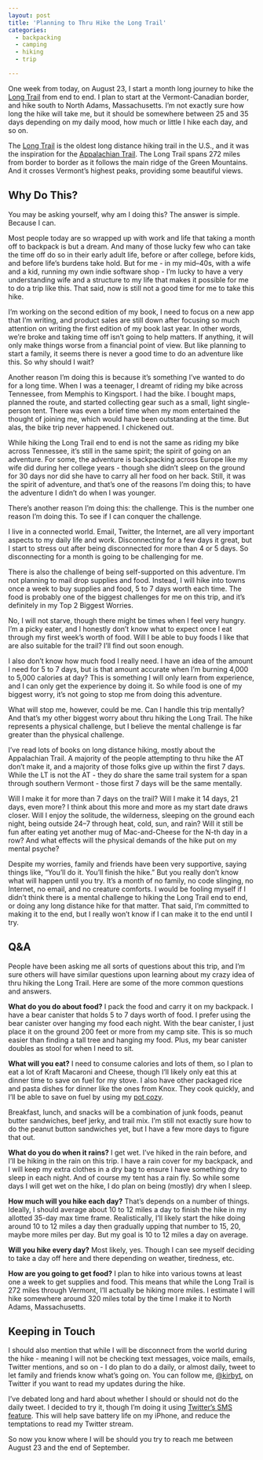 ```yaml
---
layout: post
title: 'Planning to Thru Hike the Long Trail'
categories:
  - backpacking
  - camping
  - hiking
  - trip

---
```


<p>One week from today, on August 23, I start a month long journey to hike the <a href="http://www.greenmountainclub.org/page.php?id=2">Long Trail</a> from end to end. I plan to start at the Vermont-Canadian border, and hike south to North Adams, Massachusetts. I’m not exactly sure how long the hike will take me, but it should be somewhere between 25 and 35 days depending on my daily mood, how much or little I hike each day, and so on.</p>

<p>The <a href="http://www.greenmountainclub.org/page.php?id=2">Long Trail</a> is the oldest long distance hiking trail in the U.S., and it was the inspiration for the <a href="http://en.wikipedia.org/wiki/Appalachian_Trail">Appalachian Trail</a>. The Long Trail spans 272 miles from border to border as it follows the main ridge of the Green Mountains. And it crosses Vermont’s highest peaks, providing some beautiful views. </p>

<h2 id="whydothis">Why Do This?</h2>

<p>You may be asking yourself, why am I doing this? The answer is simple. Because I can. </p>

<p>Most people today are so wrapped up with work and life that taking a month off to backpack is but a dream. And many of those lucky few who can take the time off do so in their early adult life, before or after college, before kids, and before life’s burdens take hold. But for me - in my mid&#8211;40s, with a wife and a kid, running my own indie software shop - I’m lucky to have a very understanding wife and a structure to my life that makes it possible for me to do a trip like this. That said, now is still not a good time for me to take this hike. </p>

<p>I’m working on the second edition of my book, I need to focus on a new app that I’m writing, and product sales are still down after focusing so much attention on writing the first edition of my book last year. In other words, we’re broke and taking time off isn’t going to help matters. If anything, it will only make things worse from a financial point of view. But like planning to start a family, it seems there is never a good time to do an adventure like this. So why should I wait?</p>

<p>Another reason I’m doing this is because it’s something I’ve wanted to do for a long time. When I was a teenager, I dreamt of riding my bike across Tennessee, from Memphis to Kingsport. I had the bike. I bought maps, planned the route, and started collecting gear such as a small, light single-person tent. There was even a brief time when my mom entertained the thought of joining me, which would have been outstanding at the time. But alas, the bike trip never happened. I chickened out.</p>

<p>While hiking the Long Trail end to end is not the same as riding my bike across Tennessee, it’s still in the same spirit; the spirit of going on an adventure. For some, the adventure is backpacking across Europe like my wife did during her college years - though she didn’t sleep on the ground for 30 days nor did she have to carry all her food on her back. Still, it was the spirit of adventure, and that’s one of the reasons I’m doing this; to have the adventure I didn’t do when I was younger.</p>

<p>There’s another reason I’m doing this: the challenge. This is the number one reason I’m doing this. To see if I can conquer the challenge.</p>

<p>I live in a connected world. Email, Twitter, the Internet, are all very important aspects to my daily life and work. Disconnecting for a few days it great, but I start to stress out after being disconnected for more than 4 or 5 days. So disconnecting for a month is going to be challenging for me.</p>

<p>There is also the challenge of being self-supported on this adventure. I’m not planning to mail drop supplies and food. Instead, I will hike into towns once a week to buy supplies and food, 5 to 7 days worth each time. The food is probably one of the biggest challenges for me on this trip, and it’s definitely in my Top 2 Biggest Worries.</p>

<p>No, I will not starve, though there might be times when I feel very hungry. I’m a picky eater, and I honestly don’t know what to expect once I eat through my first week’s worth of food. Will I be able to buy foods I like that are also suitable for the trail? I’ll find out soon enough.</p>

<p>I also don’t know how much food I really need. I have an idea of the amount I need for 5 to 7 days, but is that amount accurate when I’m burning 4,000 to 5,000 calories at day? This is something I will only learn from experience, and I can only get the experience by doing it. So while food is one of my biggest worry, it’s not going to stop me from doing this adventure.</p>

<p>What will stop me, however, could be me. Can I handle this trip mentally? And that’s my other biggest worry about thru hiking the Long Trail. The hike represents a physical challenge, but I believe the mental challenge is far greater than the physical challenge.</p>

<p>I’ve read lots of books on long distance hiking, mostly about the Appalachian Trail. A majority of the people attempting to thru hike the AT don’t make it, and a majority of those folks give up within the first 7 days. While the LT is not the AT - they do share the same trail system for a span through southern Vermont - those first 7 days will be the same mentally.</p>

<p>Will I make it for more than 7 days on the trail? Will I make it 14 days, 21 days, even more? I think about this more and more as my start date draws closer. Will I enjoy the solitude, the wilderness, sleeping on the ground each night, being outside 24&#8211;7 through heat, cold, sun, and rain? Will it still be fun after eating yet another mug of Mac-and-Cheese for the N-th day in a row? And what effects will the physical demands of the hike put on my mental psyche?</p>

<p>Despite my worries, family and friends have been very supportive, saying things like, “You’ll do it. You’ll finish the hike.” But you really don’t know what will happen until you try. It’s a month of no family, no code slinging, no Internet, no email, and no creature comforts. I would be fooling myself if I didn’t think there is a mental challenge to hiking the Long Trail end to end, or doing any long distance hike for that matter. That said, I’m committed to making it to the end, but I really won’t know if I can make it to the end until I try.</p>

<h2 id="qa">Q&amp;A</h2>

<p>People have been asking me all sorts of questions about this trip, and I’m sure others will have similar questions upon learning about my crazy idea of thru hiking the Long Trail. Here are some of the more common questions and answers.</p>

<p><strong>What do you do about food?</strong> I pack the food and carry it on my backpack. I have a bear canister that holds 5 to 7 days worth of food. I prefer using the bear canister over hanging my food each night. With the bear canister, I just place it on the ground 200 feet or more from my camp site. This is so much easier than finding a tall tree and hanging my food. Plus, my bear canister doubles as stool for when I need to sit.</p>

<p><strong>What will you eat?</strong> I need to consume calories and lots of them, so I plan to eat a lot of Kraft Macaroni and Cheese, though I’ll likely only eat this at dinner time to save on fuel for my stove. I also have other packaged rice and pasta dishes for dinner like the ones from Knox. They cook quickly, and I’ll be able to save on fuel by using my <a href="http://www.thecave.com/2012/08/10/test-run-on-my-dyi-pot-cozy/">pot cozy</a>.</p>

<p>Breakfast, lunch, and snacks will be a combination of junk foods, peanut butter sandwiches, beef jerky, and trail mix. I’m still not exactly sure how to do the peanut button sandwiches yet, but I have a few more days to figure that out.</p>

<p><strong>What do you do when it rains?</strong> I get wet. I’ve hiked in the rain before, and I’ll be hiking in the rain on this trip. I have a rain cover for my backpack, and I will keep my extra clothes in a dry bag to ensure I have something dry to sleep in each night. And of course my tent has a rain fly. So while some days I will get wet on the hike, I do plan on being (mostly) dry when I sleep.</p>

<p><strong>How much will you hike each day?</strong> That’s depends on a number of things. Ideally, I should average about 10 to 12 miles a day to finish the hike in my allotted 35-day max time frame. Realistically, I’ll likely start the hike doing around 10 to 12 miles a day then gradually upping that number to 15, 20, maybe more miles per day. But my goal is 10 to 12 miles a day on average.</p>

<p><strong>Will you hike every day?</strong> Most likely, yes. Though I can see myself deciding to take a day off here and there depending on weather, tiredness, etc.</p>

<p><strong>How are you going to get food?</strong> I plan to hike into various towns at least one a week to get supplies and food. This means that while the Long Trail is 272 miles through Vermont, I’ll actually be hiking more miles. I estimate I will hike somewhere around 320 miles total by the time I make it to North Adams, Massachusetts.</p>

<h2 id="keepingintouch">Keeping in Touch</h2>

<p>I should also mention that while I will be disconnect from the world during the hike - meaning I will not be checking text messages, voice mails, emails, Twitter mentions, and so on - I do plan to do a daily, or almost daily, tweet to let family and friends know what’s going on. You can follow me, <a href="http://www.twitter.com/kirbyt">@kirbyt</a>, on Twitter if you want to read my updates during the hike.</p>

<p>I’ve debated long and hard about whether I should or should not do the daily tweet. I decided to try it, though I’m doing it using <a href="http://support.twitter.com/articles/14020-twitter-sms-commands">Twitter’s SMS feature</a>. This will help save battery life on my iPhone, and reduce the temptations to read my Twitter stream.</p>

<p>So now you know where I will be should you try to reach me between August 23 and the end of September.</p>
